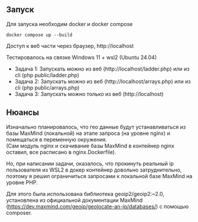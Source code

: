 ## Запуск

Для запуска необходим docker и docker compose

```
docker compose up --build
```

Доступ к веб части через браузер, http://localhost

Тестировалось на связке Windows 11 + wsl2 (Ubuntu 24.04)

* Задача 1: Запускать можно из веб (http://localhost/ladder.php) или из cli (php public/ladder.php)
* Задача 2: Запускать можно из веб (http://localhost/arrays.php) или из cli (php public/arrays.php)
* Задача 3: Запускать можно только из веб (http://localhost)

## Нюансы

Изначально планировалось, что гео данные будут устанавливаться из базы MaxMind (локальной) на 
этапе запроса (на уровне nginx) и помещаться в переменную окружения. <br>
(Сам модуль nginx и скачивание базы MaxMind в контейнер nginx оставил, все расписано в nginx.Dockerfile).

Но, при написании задачи, оказалось, что прокинуть реальный ip пользователя из WSL2 в докер контейнер довольно затруднительно,<br>
поэтому я решил ограничиться запросами к локальной базе MaxMind на уровне PHP.<br>

Для этого была использована библиотека geoip2/geoip2:~2.0, установлена из официальной документации MaxMind (https://dev.maxmind.com/geoip/geolocate-an-ip/databases/) с помощью composer.
